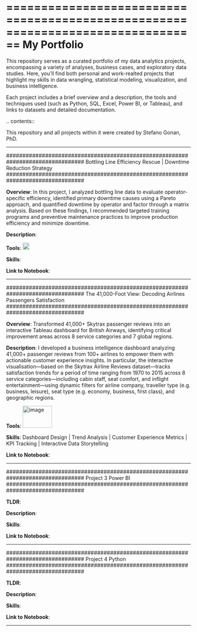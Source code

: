 ================================================================================
My Portfolio
================================================================================

This repository serves as a curated portfolio of my data analytics projects, encompassing a variety of analyses, business cases, and exploratory data studies. Here, you’ll find both personal and work-realted projects that highlight my skills in data wrangling, statistical modeling, visualization, and business intelligence.

Each project includes a brief overview and a description, the tools and techniques used (such as Python, SQL, Excel, Power BI, or Tableau), and links to datasets and detailed documentation.

.. contents::

This repository and all projects within it were created by Stefano Gonan, PhD.

----------------------------------------------------------------------------

################################################################################
Bottling Line Efficiency Rescue | Downtime Reduction Strategy
################################################################################

**Overview**: In this project, I analyzed bottling line data to evaluate operator-specific efficiency, identified primary downtime causes using a Pareto approach, and quantified downtime by operator and factor through a matrix analysis. Based on these findings, I recommended targeted training programs and preventive maintenance practices to improve production efficiency and minimize downtime. 

**Description**: 

**Tools**: <img width="18" height="20" alt="image" src="https://github.com/user-attachments/assets/00d8ee75-9b99-48d9-a32e-3f66b8ac5fa8" />




**Skills**:

**Link to Notebook**: 

    
----------------------------------------------------------------------------
    
################################################################################
The 41,000-Foot View: Decoding Airlines Passengers Satisfaction
################################################################################

**Overview**: Transformed 41,000+ Skytrax passenger reviews into an interactive Tableau dashboard for British Airways, identifying critical improvement areas across 8 service categories and 7 global regions.

**Description**: I developed a business intelligence dashboard analyzing 41,000+ passenger reviews from 100+ airlines to empower them with actionable customer experience insights. In particular, the interactive visualisation—based on the Skytrax Airline Reviews dataset—tracks satisfaction trends for a period of time ranging from 1970 to 2015 across 8 service categories—including cabin staff, seat comfort, and inflight entertainment—using dynamic filters for airline company, traveller type (e.g. business, leisure), seat type (e.g. economy, business, first class), and geographic regions.

**Tools**: <img width="80" height="60" alt="image" src="https://github.com/user-attachments/assets/22fad4cd-af7c-4c31-a2cd-2844afd10593" />

**Skills**: Dashboard Design | Trend Analysis | Customer Experience Metrics | KPI Tracking | Interactive Data Storytelling

**Link to Notebook**: 

    
----------------------------------------------------------------------------
    
################################################################################
Project 3 Power BI
################################################################################

**TLDR**:  

**Description**: 

**Skills**: 

**Link to Notebook**: 

    
----------------------------------------------------------------------------

################################################################################
Project 4 Python
################################################################################

**TLDR**:  

**Description**: 

**Skills**: 

**Link to Notebook**: 

    
----------------------------------------------------------------------------
